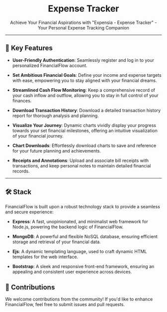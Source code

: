 <h1 align="center">Expense Tracker</h1>

<p align="center">
  Achieve Your Financial Aspirations with "Expensia - Expense Tracker" - Your Personal Expense Tracking Companion
</p>

---

## 🚀 Key Features

- **User-Friendly Authentication**: Seamlessly register and log in to your personalized FinancialFlow account.

- **Set Ambitious Financial Goals**: Define your income and expense targets with ease, empowering you to stay aligned with your financial dreams.

- **Streamlined Cash Flow Monitoring**: Keep a comprehensive record of your cash inflow and outflow, allowing you to stay in full control of your finances.

- **Download Transaction History**: Download a detailed transaction history report for thorough analysis and planning.

- **Visualize Your Journey**: Dynamic charts vividly display your progress towards your set financial milestones, offering an intuitive visualization of your financial journey.

- **Chart Downloads**: Effortlessly download charts to save and reference for your future planning and achievements.

- **Receipts and Annotations**: Upload and associate bill receipts with transactions, and keep personal notes to maintain detailed financial records.

---

## 🛠️ Stack

FinancialFlow is built upon a robust technology stack to provide a seamless and secure experience:

- **Express**: A fast, unopinionated, and minimalist web framework for Node.js, powering the backend logic of FinancialFlow.

- **MongoDB**: A powerful and flexible NoSQL database, ensuring efficient storage and retrieval of your financial data.

- **Ejs**: A dynamic templating language, used to craft dynamic HTML templates for the web interface.

- **Bootstrap**: A sleek and responsive front-end framework, ensuring an appealing and consistent user experience across devices.


## 🤝 Contributions

We welcome contributions from the community! If you'd like to enhance FinancialFlow, feel free to submit issues and pull requests.
